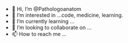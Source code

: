 - 👋 Hi, I’m @Pathologoanatom 
- 👀 I’m interested in ...code, medicine, learning.
- 🌱 I’m currently learning ...
- 💞️ I’m looking to collaborate on ...
- 📫 How to reach me ...

<!---
Pathologoanatom/Pathologoanatom is a ✨ special ✨ repository because its `README.md` (this file) appears on your GitHub profile.
You can click the Preview link to take a look at your changes.
--->

